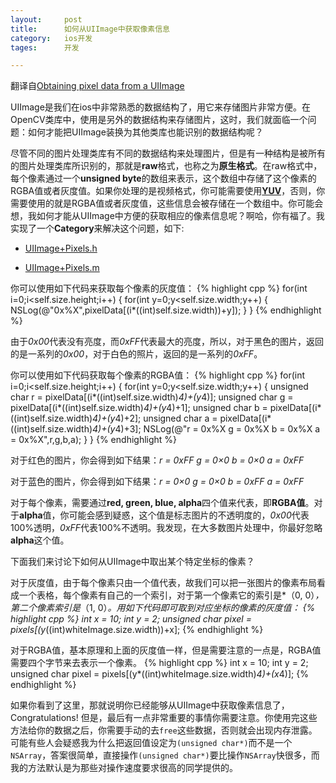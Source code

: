 ```yaml
---
layout: 	post
title:		如何从UIImage中获取像素信息
category:	ios开发
tages:		开发

---
```



翻译自[Obtaining pixel data from a UIImage](http://b2cloud.com.au/tutorial/obtaining-pixel-data-from-a-uiimage)


UIImage是我们在ios中非常熟悉的数据结构了，用它来存储图片非常方便。在OpenCV类库中，使用是另外的数据结构来存储图片，这时，我们就面临一个问题：如何才能把UIImage装换为其他类库也能识别的数据结构呢？

尽管不同的图片处理类库有不同的数据结构来处理图片，但是有一种结构是被所有的图片处理类库所识别的，那就是**raw**格式，也称之为**原生格式**。在raw格式中，每个像素通过一个**unsigned byte**的数组来表示，这个数组中存储了这个像素的RGBA值或者灰度值。如果你处理的是视频格式，你可能需要使用[**YUV**](http://en.wikipedia.org/wiki/YUV)，否则，你需要使用的就是RGBA值或者灰度值，这些信息会被存储在一个数组中。你可能会想，我如何才能从UIImage中方便的获取相应的像素信息呢？啊哈，你有福了。我实现了一个**Category**来解决这个问题，如下:

*	[UIImage+Pixels.h](http://b2cloud.com.au/files/UIImage+Pixels.h)

*	[UIImage+Pixels.m](http://b2cloud.com.au/files/UIImage+Pixels.m)

你可以使用如下代码来获取每个像素的灰度值：
{% highlight cpp %}
for(int i=0;i<self.size.height;i++)
{
	for(int y=0;y<self.size.width;y++)
	{
		NSLog(@"0x%X",pixelData[(i*((int)self.size.width))+y]);
	}
}
{% endhighlight %}

由于*0x00*代表没有亮度，而*0xFF*代表最大的亮度，所以，对于黑色的图片，返回的是一系列的*0x00*，对于白色的照片，返回的是一系列的*0xFF*。

你可以使用如下代码获取每个像素的RGBA值：
{% highlight cpp %}
for(int i=0;i<self.size.height;i++)
{
	for(int y=0;y<self.size.width;y++)
	{
		unsigned char r = pixelData[(i*((int)self.size.width)*4)+(y*4)];
		unsigned char g = pixelData[(i*((int)self.size.width)*4)+(y*4)+1];
		unsigned char b = pixelData[(i*((int)self.size.width)*4)+(y*4)+2];
		unsigned char a = pixelData[(i*((int)self.size.width)*4)+(y*4)+3];
		NSLog(@"r = 0x%X g = 0x%X b = 0x%X a = 0x%X",r,g,b,a);
	}
}
{% endhighlight %}

对于红色的图片，你会得到如下结果：*r = 0xFF g = 0×0 b = 0×0 a = 0xFF*

对于蓝色的图片，你会得到如下结果：*r = 0×0 g = 0×0 b = 0xFF a = 0xFF*

对于每个像素，需要通过**red, green, blue, alpha**四个值来代表，即**RGBA值**。对于**alpha**值，你可能会感到疑惑，这个值是标志图片的不透明度的，*0x00*代表100%透明，*0xFF*代表100%不透明。我发现，在大多数图片处理中，你最好忽略**alpha**这个值。


下面我们来讨论下如何从UIImage中取出某个特定坐标的像素？

对于灰度值，由于每个像素只由一个值代表，故我们可以把一张图片的像素布局看成一个表格，每个像素有自己的一个索引，对于第一个像素它的索引是*（0, 0）*，第二个像素索引是*（1, 0）*。用如下代码即可取到对应坐标的像素的灰度值：
{% highlight cpp %}
int x = 10;
int y = 2;
unsigned char pixel = pixels[(y*((int)whiteImage.size.width))+x];
{% endhighlight %}

对于RGBA值，基本原理和上面的灰度值一样，但是需要注意的一点是，RGBA值需要四个字节来去表示一个像素。
{% highlight cpp %}
int x = 10;
int y = 2;
unsigned char pixel = pixels[(y*((int)whiteImage.size.width)*4)+(x*4)];
{% endhighlight %}
	
如果你看到了这里，那就说明你已经能够从UIImage中获取像素信息了，Congratulations!
但是，最后有一点非常重要的事情你需要注意。你使用完这些方法给你的数据之后，你需要手动的去`free`这些数据，否则就会出现内存泄露。可能有些人会疑惑我为什么把返回值设定为`(unsigned char*)`而不是一个`NSArray`，答案很简单，直接操作`(unsigned char*)`要比操作`NSArray`快很多，而我的方法默认是为那些对操作速度要求很高的同学提供的。
